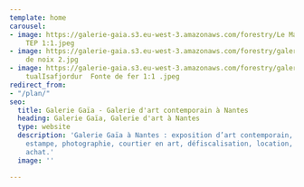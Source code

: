 ```yaml
---
template: home
carousel:
- image: https://galerie-gaia.s3.eu-west-3.amazonaws.com/forestry/Le Manège  Bronze
    TEP 1:1.jpeg
- image: https://galerie-gaia.s3.eu-west-3.amazonaws.com/forestry/galerie-gaia-pierre-tual-brou
    de noix 2.jpg
- image: https://galerie-gaia.s3.eu-west-3.amazonaws.com/forestry/galerie-gaia-pierre
    tualIsafjordur  Fonte de fer 1:1 .jpeg
redirect_from:
- "/plan/"
seo:
  title: Galerie Gaïa - Galerie d'art contemporain à Nantes
  heading: Galerie Gaïa, Galerie d'art à Nantes
  type: website
  description: 'Galerie Gaïa à Nantes : exposition d’art contemporain, peinture, sculpture,
    estampe, photographie, courtier en art, défiscalisation, location, prêt avant
    achat.'
  image: ''

---
```

